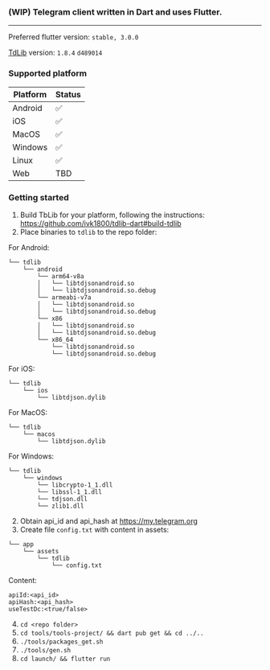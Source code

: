 
### (WIP) Telegram client written in Dart and uses Flutter.
---

Preferred flutter version: `stable, 3.0.0`

[TdLib](https://github.com/tdlib/td) version: `1.8.4` `d489014`

### Supported platform
|Platform| Status|
|-|-|
|Android|✅|
|iOS|✅|
|MacOS|✅|
|Windows|✅|
|Linux|✅|
|Web|TBD|

### Getting started

1. Build TbLib for your platform, following the instructions: https://github.com/ivk1800/tdlib-dart#build-tdlib
2. Place binaries to `tdlib` to the repo folder:

For Android:
```
└── tdlib 
    └── android 
        └── arm64-v8a
        │   └── libtdjsonandroid.so
        │   └── libtdjsonandroid.so.debug
        └── armeabi-v7a
        │   └── libtdjsonandroid.so
        │   └── libtdjsonandroid.so.debug
        └── x86
        │   └── libtdjsonandroid.so
        │   └── libtdjsonandroid.so.debug
        └── x86_64
            └── libtdjsonandroid.so
            └── libtdjsonandroid.so.debug
```
For iOS:
```
└── tdlib 
    └── ios 
        └── libtdjson.dylib
```
For MacOS:
```
└── tdlib 
    └── macos 
        └── libtdjson.dylib
```
For Windows:
```
└── tdlib 
    └── windows 
        └── libcrypto-1_1.dll
        └── libssl-1_1.dll
        └── tdjson.dll
        └── zlib1.dll
```

2. Obtain api_id and api_hash at https://my.telegram.org
3. Create file `config.txt` with content in assets:
```
└── app 
    └── assets 
        └── tdlib
            └── config.txt
```
Content:
```
apiId:<api_id>
apiHash:<api_hash>
useTestDc:<true/false>
```
4. `cd <repo folder>`
5. `cd tools/tools-project/ && dart pub get && cd ../..`
6. `./tools/packages_get.sh`
7. `./tools/gen.sh`
8. `cd launch/ && flutter run `